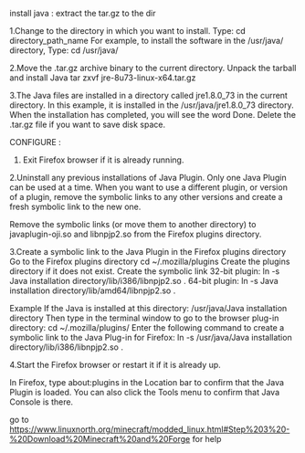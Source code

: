 install java :
	extract the tar.gz to the dir

1.Change to the directory in which you want to install. Type:
cd directory_path_name
For example, to install the software in the /usr/java/ directory, Type:
cd /usr/java/

2.Move the .tar.gz archive binary to the current directory.
Unpack the tarball and install Java
tar zxvf jre-8u73-linux-x64.tar.gz

3.The Java files are installed in a directory called jre1.8.0_73 in the current directory. In this example, it is installed in the /usr/java/jre1.8.0_73 directory. When the installation has completed, you will see the word Done.
Delete the .tar.gz file if you want to save disk space.

CONFIGURE : 

1. Exit Firefox browser if it is already running.

2.Uninstall any previous installations of Java Plugin.
Only one Java Plugin can be used at a time. When you want to use a different plugin, or version of a plugin, remove the symbolic links to any other versions and create a fresh symbolic link to the new one.

Remove the symbolic links (or move them to another directory) to javaplugin-oji.so and libnpjp2.so from the Firefox plugins directory.

3.Create a symbolic link to the Java Plugin in the Firefox plugins directory
Go to the Firefox plugins directory
cd ~/.mozilla/plugins
Create the plugins directory if it does not exist.
Create the symbolic link
32-bit plugin:
ln -s Java installation directory/lib/i386/libnpjp2.so .
64-bit plugin:
ln -s Java installation directory/lib/amd64/libnpjp2.so .

Example
If the Java is installed at this directory:
/usr/java/Java installation directory
Then type in the terminal window to go to the browser plug-in directory:
cd ~/.mozilla/plugins/
Enter the following command to create a symbolic link to the Java Plug-in for Firefox:
ln -s /usr/java/Java installation directory/lib/i386/libnpjp2.so .

4.Start the Firefox browser or restart it if it is already up.

In Firefox, type about:plugins in the Location bar to confirm that the Java Plugin is loaded. You can also click the Tools menu to confirm that Java Console is there.

go to https://www.linuxnorth.org/minecraft/modded_linux.html#Step%203%20-%20Download%20Minecraft%20and%20Forge for help


